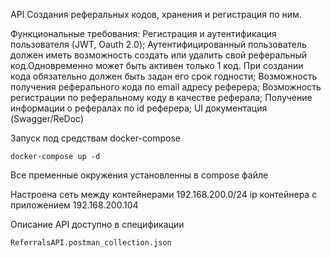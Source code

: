 API Создания реферальных кодов, хранения и регистрация по ним.

Функциональные требования:
  Регистрация и аутентификация пользователя (JWT, Oauth 	2.0);
  Аутентифицированный 	пользователь должен иметь возможность 	создать или удалить свой реферальный код.Одновременно может быть активен только 1 код. При создании кода обязательно 	должен быть задан его срок годности;
  Возможность получения реферального кода по email адресу реферера;
  Возможность регистрации по реферальному коду в 	качестве реферала;
  Получение 	информации о рефералах по id реферера;
  UI документация (Swagger/ReDoc)


Запуск под средствам docker-compose
  <pre><code>docker-compose up -d</code></pre>

Все пременные окружения установленны в compose файле

Настроена сеть между контейнерами 192.168.200.0/24
ip контейнера с приложением 192.168.200.104

Описание API доступно в спецификации
<pre><code>ReferralsAPI.postman_collection.json</code></pre>
